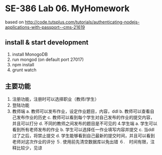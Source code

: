# SE-386 Lab 06. MyHomework    

based on http://code.tutsplus.com/tutorials/authenticating-nodejs-applications-with-passport--cms-21619

## install & start development
1. install MonogoDB
2. run mongod (on default port 27017)
3. npm install
4. grunt watch

## 主要功能
1. 注册功能，注册时可以选择职业（教师/学生）
2. 登陆功能
3. 教师端
a. 教师可以发布作业，设定作业题目，内容，ddl
b. 教师可以查看自己发布作业的历史
c. 教师可以看到每个学生对自己发布的作业的提交内容，并且可以打分
d. 不同的教师之间发布的题目是不可见的
4.学生端
a. 学生可以看到所有老师发布的作业
b. 学生可以选择任一作业填写内容并提交
c. 当ddl过了之后，将禁止提交
d. 学生能够看到自己最新的提交时间，并且可以看到老师对这次作业的评分
５. 使用前先清空数据库以免出错
６.　时间有限，注释比较少，见谅
